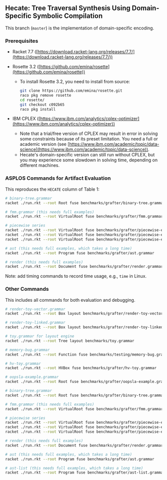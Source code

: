 ## Hecate: Tree Traversal Synthesis Using Domain-Specific Symbolic Compilation

This branch (`master`) is the implementation of domain-specific encoding.

### Prerequisites

- Racket 7.7 ([https://download.racket-lang.org/releases/7.7/](https://download.racket-lang.org/releases/7.7/))

- Rosette 3.2 ([https://github.com/emina/rosette](https://github.com/emina/rosette))

  - To install Rosette 3.2, you need to install from source:

    ```bash
    git clone https://github.com/emina/rosette.git
    raco pkg remove rosette
    cd rosette/
    git checkout c092b65
    raco pkg install
    ```

- IBM CPLEX ([https://www.ibm.com/analytics/cplex-optimizer](https://www.ibm.com/analytics/cplex-optimizer))
  - Note that a trial/free version of CPLEX may result in error in solving some constraints because of its preset limitation. You need a full or academic version (see [https://www.ibm.com/academic/topic/data-science](https://www.ibm.com/academic/topic/data-science)).
  - Hecate's domain-specific version can still run without CPLEX, but you may experience some slowdown in solving time, depending on different machines.

### ASPLOS Commands for Artifact Evaluation

This reproduces the `HECATE` column of Table 1:

```bash
# binary-tree.grammar
racket ./run.rkt --root Root fuse benchmarks/grafter/binary-tree.grammar

# fmm.grammar (this needs full examples)
racket ./run.rkt --root VirtualRoot fuse benchmarks/grafter/fmm.grammar

# piecewise series
racket ./run.rkt --root VirtualRoot fuse benchmarks/grafter/piecewise-exp1.grammar
racket ./run.rkt --root VirtualRoot fuse benchmarks/grafter/piecewise-exp2.grammar
racket ./run.rkt --root VirtualRoot fuse benchmarks/grafter/piecewise-exp3.grammar

# ast (this needs full examples, which takes a long time)
racket ./run.rkt --root Program fuse benchmarks/grafter/ast.grammar

# render (this needs full examples)
racket ./run.rkt --root Document fuse benchmarks/grafter/render.grammar
```

Note: add timing commands to record time usage, e.g., `time` in Linux.

### Other Commands

This includes all commands for both evaluation and debugging.

```bash
# render-toy-vector.grammar
racket ./run.rkt --root Box layout benchmarks/grafter/render-toy-vector.grammar

# render-toy-linked.grammar
racket ./run.rkt --root Box layout benchmarks/grafter/render-toy-linked.grammar

# toy.grammar for layout engine
racket ./run.rkt --root Tree layout benchmarks/toy.grammar

# memory-bug.grammar
racket ./run.rkt --root Function fuse benchmarks/testing/memory-bug.grammar

# hv-toy.grammar
racket ./run.rkt --root HVBox fuse benchmarks/grafter/hv-toy.grammar

# oopsla-example.grammar
racket ./run.rkt --root Root fuse benchmarks/grafter/oopsla-example.grammar

# binary-tree.grammar
racket ./run.rkt --root Root fuse benchmarks/grafter/binary-tree.grammar

# fmm.grammar (this needs full examples)
racket ./run.rkt --root VirtualRoot fuse benchmarks/grafter/fmm.grammar

# piecewise series
racket ./run.rkt --root VirtualRoot fuse benchmarks/grafter/piecewise-exp1.grammar
racket ./run.rkt --root VirtualRoot fuse benchmarks/grafter/piecewise-exp2.grammar
racket ./run.rkt --root VirtualRoot fuse benchmarks/grafter/piecewise-exp3.grammar

# render (this needs full examples)
racket ./run.rkt --root Document fuse benchmarks/grafter/render.grammar

# ast (this needs full examples, which takes a long time)
racket ./run.rkt --root Program fuse benchmarks/grafter/ast.grammar

# ast-list (this needs full examples, which takes a long time)
racket ./run.rkt --root Program fuse benchmarks/grafter/ast-list.grammar
```

